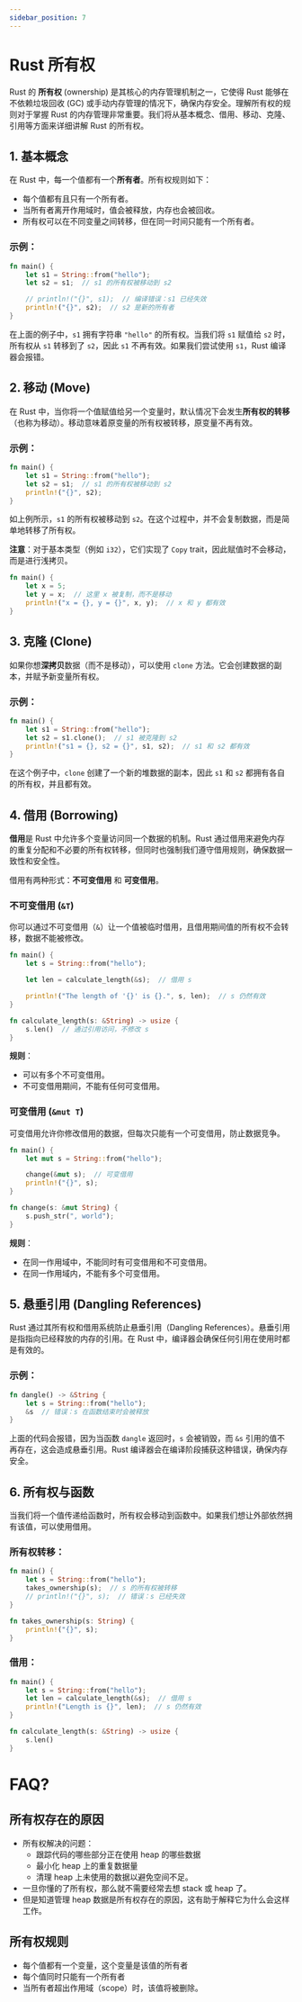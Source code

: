 ```yaml
---
sidebar_position: 7
---
```


# Rust 所有权

Rust 的 **所有权** (ownership) 是其核心的内存管理机制之一，它使得 Rust 能够在不依赖垃圾回收 (GC) 或手动内存管理的情况下，确保内存安全。理解所有权的规则对于掌握 Rust 的内存管理非常重要。我们将从基本概念、借用、移动、克隆、引用等方面来详细讲解 Rust 的所有权。

## 1. 基本概念
在 Rust 中，每一个值都有一个**所有者**。所有权规则如下：
- 每个值都有且只有一个所有者。
- 当所有者离开作用域时，值会被释放，内存也会被回收。
- 所有权可以在不同变量之间转移，但在同一时间只能有一个所有者。

### 示例：

```rust
fn main() {
    let s1 = String::from("hello");
    let s2 = s1;  // s1 的所有权被移动到 s2

    // println!("{}", s1);  // 编译错误：s1 已经失效
    println!("{}", s2);  // s2 是新的所有者
}
```

在上面的例子中，`s1` 拥有字符串 `"hello"` 的所有权。当我们将 `s1` 赋值给 `s2` 时，所有权从 `s1` 转移到了 `s2`，因此 `s1` 不再有效。如果我们尝试使用 `s1`，Rust 编译器会报错。

## 2. 移动 (Move)

在 Rust 中，当你将一个值赋值给另一个变量时，默认情况下会发生**所有权的转移**（也称为移动）。移动意味着原变量的所有权被转移，原变量不再有效。

### 示例：

```rust
fn main() {
    let s1 = String::from("hello");
    let s2 = s1;  // s1 的所有权被移动到 s2
    println!("{}", s2);
}
```

如上例所示，`s1` 的所有权被移动到 `s2`。在这个过程中，并不会复制数据，而是简单地转移了所有权。

**注意**：对于基本类型（例如 `i32`），它们实现了 `Copy` trait，因此赋值时不会移动，而是进行浅拷贝。

```rust
fn main() {
    let x = 5;
    let y = x;  // 这里 x 被复制，而不是移动
    println!("x = {}, y = {}", x, y);  // x 和 y 都有效
}
```

## 3. 克隆 (Clone)

如果你想**深拷贝**数据（而不是移动），可以使用 `clone` 方法。它会创建数据的副本，并赋予新变量所有权。

### 示例：

```rust
fn main() {
    let s1 = String::from("hello");
    let s2 = s1.clone();  // s1 被克隆到 s2
    println!("s1 = {}, s2 = {}", s1, s2);  // s1 和 s2 都有效
}
```

在这个例子中，`clone` 创建了一个新的堆数据的副本，因此 `s1` 和 `s2` 都拥有各自的所有权，并且都有效。

## 4. 借用 (Borrowing)

**借用**是 Rust 中允许多个变量访问同一个数据的机制。Rust 通过借用来避免内存的重复分配和不必要的所有权转移，但同时也强制我们遵守借用规则，确保数据一致性和安全性。

借用有两种形式：**不可变借用** 和 **可变借用**。

### 不可变借用 (`&T`)

你可以通过不可变借用（`&`）让一个值被临时借用，且借用期间值的所有权不会转移，数据不能被修改。

```rust
fn main() {
    let s = String::from("hello");

    let len = calculate_length(&s);  // 借用 s

    println!("The length of '{}' is {}.", s, len);  // s 仍然有效
}

fn calculate_length(s: &String) -> usize {
    s.len()  // 通过引用访问，不修改 s
}
```

**规则**：
- 可以有多个不可变借用。
- 不可变借用期间，不能有任何可变借用。

### 可变借用 (`&mut T`)

可变借用允许你修改借用的数据，但每次只能有一个可变借用，防止数据竞争。

```rust
fn main() {
    let mut s = String::from("hello");

    change(&mut s);  // 可变借用
    println!("{}", s);
}

fn change(s: &mut String) {
    s.push_str(", world");
}
```

**规则**：
- 在同一作用域中，不能同时有可变借用和不可变借用。
- 在同一作用域内，不能有多个可变借用。

## 5. 悬垂引用 (Dangling References)

Rust 通过其所有权和借用系统防止悬垂引用（Dangling References）。悬垂引用是指指向已经释放的内存的引用。在 Rust 中，编译器会确保任何引用在使用时都是有效的。

### 示例：

```rust
fn dangle() -> &String {
    let s = String::from("hello");
    &s  // 错误：s 在函数结束时会被释放
}
```

上面的代码会报错，因为当函数 `dangle` 返回时，`s` 会被销毁，而 `&s` 引用的值不再存在，这会造成悬垂引用。Rust 编译器会在编译阶段捕获这种错误，确保内存安全。

## 6. 所有权与函数

当我们将一个值传递给函数时，所有权会移动到函数中。如果我们想让外部依然拥有该值，可以使用借用。

### 所有权转移：

```rust
fn main() {
    let s = String::from("hello");
    takes_ownership(s);  // s 的所有权被转移
    // println!("{}", s);  // 错误：s 已经失效
}

fn takes_ownership(s: String) {
    println!("{}", s);
}
```

### 借用：

```rust
fn main() {
    let s = String::from("hello");
    let len = calculate_length(&s);  // 借用 s
    println!("Length is {}", len);  // s 仍然有效
}

fn calculate_length(s: &String) -> usize {
    s.len()
}
```


# FAQ?

## 所有权存在的原因
- 所有权解决的问题：
  - 跟踪代码的哪些部分正在使用 heap 的哪些数据
  - 最小化 heap 上的重复数据量
  - 清理 heap 上未使用的数据以避免空间不足。
- 一旦你懂的了所有权，那么就不需要经常去想 stack 或 heap 了。
- 但是知道管理 heap 数据是所有权存在的原因，这有助于解释它为什么会这样工作。

## 所有权规则
- 每个值都有一个变量，这个变量是该值的所有者
- 每个值同时只能有一个所有者
- 当所有者超出作用域（scope）时，该值将被删除。